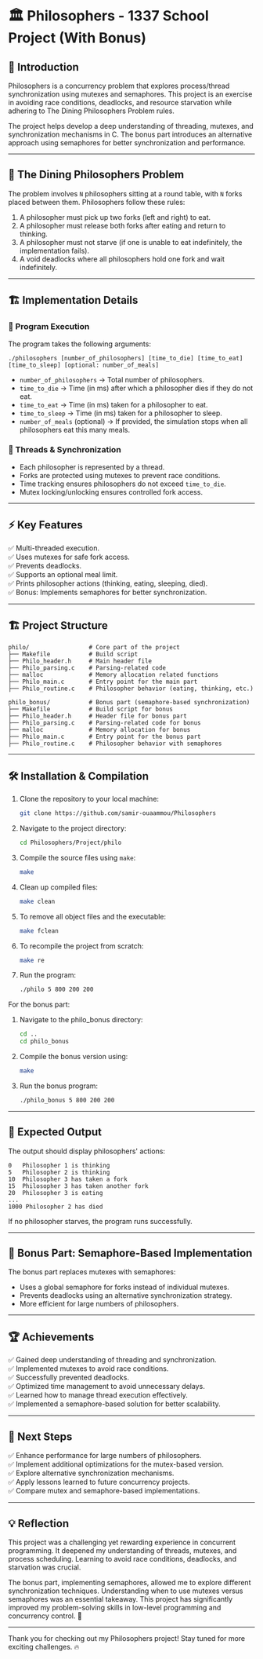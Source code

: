 # 🏛️ Philosophers - 1337 School Project (With Bonus)

## 🔹 Introduction

Philosophers is a concurrency problem that explores process/thread synchronization using mutexes and semaphores. This project is an exercise in avoiding race conditions, deadlocks, and resource starvation while adhering to The Dining Philosophers Problem rules.

The project helps develop a deep understanding of threading, mutexes, and synchronization mechanisms in C. The bonus part introduces an alternative approach using semaphores for better synchronization and performance.

---

## 📌 The Dining Philosophers Problem

The problem involves `N` philosophers sitting at a round table, with `N` forks placed between them. Philosophers follow these rules:

1. A philosopher must pick up two forks (left and right) to eat.
2. A philosopher must release both forks after eating and return to thinking.
3. A philosopher must not starve (if one is unable to eat indefinitely, the implementation fails).
4. A void deadlocks where all philosophers hold one fork and wait indefinitely.

---

## 🏗️ Implementation Details

### 🔹 Program Execution

The program takes the following arguments:

```shell
./philosophers [number_of_philosophers] [time_to_die] [time_to_eat] [time_to_sleep] [optional: number_of_meals]
```

- `number_of_philosophers` → Total number of philosophers.
- `time_to_die` → Time (in ms) after which a philosopher dies if they do not eat.
- `time_to_eat` → Time (in ms) taken for a philosopher to eat.
- `time_to_sleep` → Time (in ms) taken for a philosopher to sleep.
- `number_of_meals` (optional) → If provided, the simulation stops when all philosophers eat this many meals.

### 🔹 Threads & Synchronization

- Each philosopher is represented by a thread.
- Forks are protected using mutexes to prevent race conditions.
- Time tracking ensures philosophers do not exceed `time_to_die`.
- Mutex locking/unlocking ensures controlled fork access.

---

## ⚡ Key Features

✅ Multi-threaded execution.                    
✅ Uses mutexes for safe fork access.            
✅ Prevents deadlocks.               
✅ Supports an optional meal limit.          
✅ Prints philosopher actions (thinking, eating, sleeping, died).          
✅ Bonus: Implements semaphores for better synchronization.              

---

## 🏗️ Project Structure

```
philo/                 # Core part of the project
├── Makefile           # Build script
├── Philo_header.h     # Main header file
├── Philo_parsing.c    # Parsing-related code
├── malloc             # Memory allocation related functions
├── Philo_main.c       # Entry point for the main part
├── Philo_routine.c    # Philosopher behavior (eating, thinking, etc.)

philo_bonus/           # Bonus part (semaphore-based synchronization)
├── Makefile           # Build script for bonus
├── Philo_header.h     # Header file for bonus part
├── Philo_parsing.c    # Parsing-related code for bonus
├── malloc             # Memory allocation for bonus
├── Philo_main.c       # Entry point for the bonus part
├── Philo_routine.c    # Philosopher behavior with semaphores    
```

---

## 🛠️ Installation & Compilation

1. Clone the repository to your local machine:
   ```bash
   git clone https://github.com/samir-ouaammou/Philosophers 
   ```
2. Navigate to the project directory:
   ```bash
   cd Philosophers/Project/philo
   ```
3. Compile the source files using `make`:
   ```bash
   make 
   ```
4. Clean up compiled files:
   ```bash
   make clean
   ```
5. To remove all object files and the executable:
   ```bash
   make fclean
   ```
6. To recompile the project from scratch:
   ```bash
   make re
   ```
7. Run the program:
   ```bash
   ./philo 5 800 200 200
   ```

For the bonus part:           

1. Navigate to the philo_bonus directory:
   ```bash
   cd ..
   cd philo_bonus
   ```
2. Compile the bonus version using:
   ```bash
   make 
   ```
3. Run the bonus program:
   ```bash
   ./philo_bonus 5 800 200 200 
   ```
---

## 🚀 Expected Output

The output should display philosophers' actions:

```
0   Philosopher 1 is thinking
5   Philosopher 2 is thinking
10  Philosopher 3 has taken a fork
15  Philosopher 3 has taken another fork
20  Philosopher 3 is eating
...
1000 Philosopher 2 has died
```

If no philosopher starves, the program runs successfully.

---

## 🎯 Bonus Part: Semaphore-Based Implementation

The bonus part replaces mutexes with semaphores:

- Uses a global semaphore for forks instead of individual mutexes.
- Prevents deadlocks using an alternative synchronization strategy.
- More efficient for large numbers of philosophers.

---

## 🏆 Achievements

✅ Gained deep understanding of threading and synchronization.            
✅ Implemented mutexes to avoid race conditions.          
✅ Successfully prevented deadlocks.           
✅ Optimized time management to avoid unnecessary delays.          
✅ Learned how to manage thread execution effectively.         
✅ Implemented a semaphore-based solution for better scalability.   

---

## 🎯 Next Steps

✅ Enhance performance for large numbers of philosophers.               
✅ Implement additional optimizations for the mutex-based version.              
✅ Explore alternative synchronization mechanisms.           
✅ Apply lessons learned to future concurrency projects.        
✅ Compare mutex and semaphore-based implementations.         

---

## 💡 Reflection

This project was a challenging yet rewarding experience in concurrent programming. It deepened my understanding of threads, mutexes, and process scheduling. Learning to avoid race conditions, deadlocks, and starvation was crucial. 

The bonus part, implementing semaphores, allowed me to explore different synchronization techniques. Understanding when to use mutexes versus semaphores was an essential takeaway. This project has significantly improved my problem-solving skills in low-level programming and concurrency control. 🚀

---

Thank you for checking out my Philosophers project! Stay tuned for more exciting challenges. 🔥


